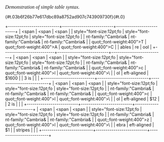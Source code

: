 <span
style="font-size:12pt;font-family:&quot;Cambria&quot;;font-style:italic;font-weight:400">Demonstration
of simple table syntax.</span>

[](){#t.03b6f26b77e617dbc89a8752ad907c743909730f}[](){#t.0}

+--------------------------+--------------------------+--------------------------+
| <span                    | <span                    | <span                    |
| style="font-size:12pt;fo | style="font-size:12pt;fo | style="font-size:12pt;fo |
| nt-family:&quot;Cambria& | nt-family:&quot;Cambria& | nt-family:&quot;Cambria& |
| quot;;font-weight:400">T | quot;;font-weight:400">A | quot;;font-weight:400">C |
| ables</span>             | re</span>                | ool</span>               |
+--------------------------+--------------------------+--------------------------+
| <span                    | <span                    | <span                    |
| style="font-size:12pt;fo | style="font-size:12pt;fo | style="font-size:12pt;fo |
| nt-family:&quot;Cambria& | nt-family:&quot;Cambria& | nt-family:&quot;Cambria& |
| quot;;font-weight:400">c | quot;;font-weight:400">l | quot;;font-weight:400">\ |
| ol                       | eft-aligned</span>       | $1600</span>             |
| 3 is</span>              |                          |                          |
+--------------------------+--------------------------+--------------------------+
| <span                    | <span                    | <span                    |
| style="font-size:12pt;fo | style="font-size:12pt;fo | style="font-size:12pt;fo |
| nt-family:&quot;Cambria& | nt-family:&quot;Cambria& | nt-family:&quot;Cambria& |
| quot;;font-weight:400">c | quot;;font-weight:400">l | quot;;font-weight:400">\ |
| ol                       | eft-aligned</span>       | $12</span>               |
| 2 is</span>              |                          |                          |
+--------------------------+--------------------------+--------------------------+
| <span                    | <span                    | <span                    |
| style="font-size:12pt;fo | style="font-size:12pt;fo | style="font-size:12pt;fo |
| nt-family:&quot;Cambria& | nt-family:&quot;Cambria& | nt-family:&quot;Cambria& |
| quot;;font-weight:400">z | quot;;font-weight:400">l | quot;;font-weight:400">\ |
| ebra                     | eft-aligned</span>       | $1</span>                |
| stripes</span>           |                          |                          |
+--------------------------+--------------------------+--------------------------+

<span></span>
